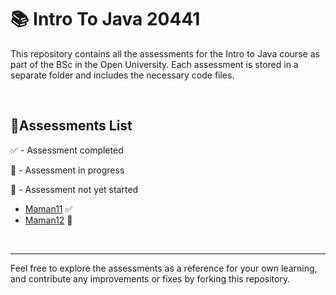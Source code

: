 # 📚 Intro To Java 20441

This repository contains all the assessments for the Intro to Java course as part of the BSc in the Open University. Each assessment is stored in a separate folder and includes the necessary code files.

<br>

## 📝Assessments List

✅ - Assessment completed

🚧 - Assessment in progress

📝 - Assessment not yet started


- [Maman11](https://github.com/Iddorot/introToJava20441/tree/main/maman11) ✅
- [Maman12](https://github.com/Iddorot/introToJava20441/tree/main/maman12) 🚧


<br>

____

Feel free to explore the assessments as a reference for your own learning, and contribute any improvements or fixes by forking this repository.
